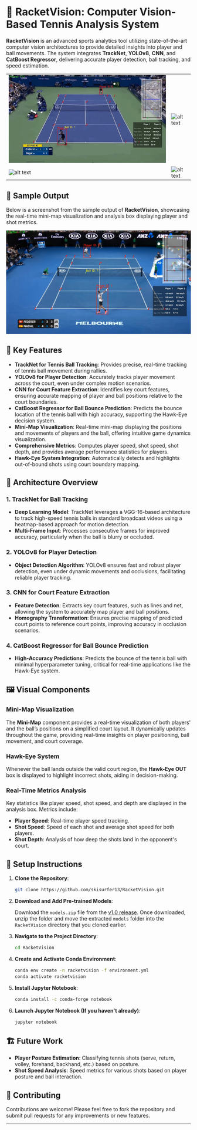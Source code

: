

# 🎾 RacketVision: Computer Vision-Based Tennis Analysis System

**RacketVision** is an advanced sports analytics tool utilizing state-of-the-art computer vision architectures to provide detailed insights into player and ball movements. The system integrates **TrackNet**, **YOLOv8**, **CNN**, and **CatBoost Regressor**, delivering accurate player detection, ball tracking, and speed estimation. 

|   |  |
| ----------------------- | ----------------------- |
| ![alt text](output_videos/federer-vs-nagal.gif) | ![alt text](output_videos/output_Sinner_Alcaraz_IW.gif) | 
| ![alt text](output_videos/output_Djokovic_vs_Tsitsipas_2023AO.gif) | ![alt text](output_videos/output_Fedal2017AO_2.gif) |

## 📸 Sample Output

Below is a screenshot from the sample output of **RacketVision**, showcasing the real-time mini-map visualization and analysis box displaying player and shot metrics.

![Sample Output](https://github.com/skisurfer13/RacketVision/blob/main/sample.png)

## 🌟 Key Features

- **TrackNet for Tennis Ball Tracking**: Provides precise, real-time tracking of tennis ball movement during rallies.
- **YOLOv8 for Player Detection**: Accurately tracks player movement across the court, even under complex motion scenarios.
- **CNN for Court Feature Extraction**: Identifies key court features, ensuring accurate mapping of player and ball positions relative to the court boundaries.
- **CatBoost Regressor for Ball Bounce Prediction**: Predicts the bounce location of the tennis ball with high accuracy, supporting the Hawk-Eye decision system.
- **Mini-Map Visualization**: Real-time mini-map displaying the positions and movements of players and the ball, offering intuitive game dynamics visualization.
- **Comprehensive Metrics**: Computes player speed, shot speed, shot depth, and provides average performance statistics for players.
- **Hawk-Eye System Integration**: Automatically detects and highlights out-of-bound shots using court boundary mapping.

## 🔧 Architecture Overview

### 1. **TrackNet for Ball Tracking**
   - **Deep Learning Model**: TrackNet leverages a VGG-16-based architecture to track high-speed tennis balls in standard broadcast videos using a heatmap-based approach for motion detection.
   - **Multi-Frame Input**: Processes consecutive frames for improved accuracy, particularly when the ball is blurry or occluded.

### 2. **YOLOv8 for Player Detection**
   - **Object Detection Algorithm**: YOLOv8 ensures fast and robust player detection, even under dynamic movements and occlusions, facilitating reliable player tracking.

### 3. **CNN for Court Feature Extraction**
   - **Feature Detection**: Extracts key court features, such as lines and net, allowing the system to accurately map player and ball positions.
   - **Homography Transformation**: Ensures precise mapping of predicted court points to reference court points, improving accuracy in occlusion scenarios.

### 4. **CatBoost Regressor for Ball Bounce Prediction**
   - **High-Accuracy Predictions**: Predicts the bounce of the tennis ball with minimal hyperparameter tuning, critical for real-time applications like the Hawk-Eye system.

## 🖼️ Visual Components

### Mini-Map Visualization
The **Mini-Map** component provides a real-time visualization of both players' and the ball’s positions on a simplified court layout. It dynamically updates throughout the game, providing real-time insights on player positioning, ball movement, and court coverage.

### Hawk-Eye System
Whenever the ball lands outside the valid court region, the **Hawk-Eye OUT** box is displayed to highlight incorrect shots, aiding in decision-making.

### Real-Time Metrics Analysis
Key statistics like player speed, shot speed, and depth are displayed in the analysis box. Metrics include:
- **Player Speed**: Real-time player speed tracking.
- **Shot Speed**: Speed of each shot and average shot speed for both players.
- **Shot Depth**: Analysis of how deep the shots land in the opponent's court.


## 🚀 Setup Instructions

1. **Clone the Repository**: 
   ```bash
   git clone https://github.com/skisurfer13/RacketVision.git
   ```
   
2. **Download and Add Pre-trained Models**:  

   Download the `models.zip` file from the [v1.0 release](https://github.com/skisurfer13/RacketVision/releases/tag/v1.0). Once downloaded, unzip the folder and move the extracted `models` folder into the `RacketVision` directory that you cloned earlier.
   
4. **Navigate to the Project Directory**: 
   ```bash
   cd RacketVision
   ```
5. **Create and Activate Conda Environment**: 
   ```bash
   conda env create -n racketvision -f environment.yml
   conda activate racketvision
   ```
6. **Install Jupyter Notebook**: 
   ```bash
   conda install -c conda-forge notebook
   ```
7. **Launch Jupyter Notebook (If you haven't already)**: 
   ```bash
   jupyter notebook
   ```

## 🏗️ Future Work
- **Player Posture Estimation**: Classifying tennis shots (serve, return, volley, forehand, backhand, etc.) based on posture.
- **Shot Speed Analysis**: Speed metrics for various shots based on player posture and ball interaction.

## 🤝 Contributing
Contributions are welcome! Please feel free to fork the repository and submit pull requests for any improvements or new features.

---
